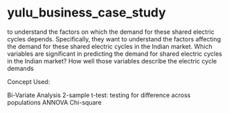 # yulu_business_case_study
to understand the factors on which the demand for these shared electric cycles depends. 
Specifically, they want to understand the factors affecting the demand for 
these shared electric cycles in the Indian market.
Which variables are significant in predicting the demand for shared electric cycles in the Indian market?
How well those variables describe the electric cycle demands

Concept Used:

Bi-Variate Analysis
2-sample t-test: testing for difference across populations
ANNOVA
Chi-square
